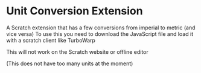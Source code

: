 # Unit Conversion Extension
A Scratch extension that has a few conversions from imperial to metric (and vice versa)
To use this you need to download the JavaScript file and load it with a scratch client like TurboWarp

This will not work on the Scratch website or offline editor

(This does not have too many units at the moment)
